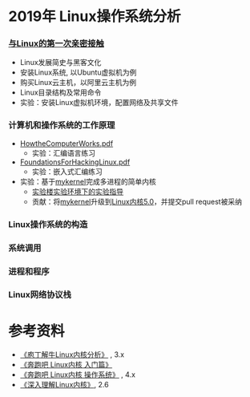 # 2019年 Linux操作系统分析

### [与Linux的第一次亲密接触](https://github.com/mengning/linuxkernel/raw/master/1与Linux的第一次亲密接触.pdf)

* Linux发展简史与黑客文化 
* 安装Linux系统, 以Ubuntu虚拟机为例
* 购买Linux云主机，以阿里云主机为例
* Linux目录结构及常用命令
* 实验：安装Linux虚拟机环境，配置网络及共享文件

### 计算机和操作系统的工作原理

* [HowtheComputerWorks.pdf](https://github.com/mengning/linuxkernel/raw/master/HowtheComputerWorks.pdf)
   * 实验：汇编语言练习
* [FoundationsForHackingLinux.pdf](https://github.com/mengning/linuxkernel/raw/master/FoundationsForHackingLinux.pdf)
   * 实验：嵌入式汇编练习
* 实验：基于[mykernel](https://github.com/mengning/mykernel)完成多进程的简单内核
   * [实验楼实验环境下的实验指导](https://www.shiyanlou.com/courses/195/labs/659/document)
   * 贡献：将[mykernel](https://github.com/mengning/mykernel)升级到[Linux内核5.0](https://cdn.kernel.org/pub/linux/kernel/v5.x/linux-5.0.tar.xz)，并提交pull request被采纳

### Linux操作系统的构造

### 系统调用

### 进程和程序

### Linux网络协议栈

# 参考资料

* [《庖丁解牛Linux内核分析》](https://j.youzan.com/fky7z9) , 3.x
* [《奔跑吧 Linux内核 入门篇》](https://j.youzan.com/XXI7z9)
* [《奔跑吧 Linux内核 操作系统》](https://j.youzan.com/Ri67z9) , 4.x
* [《深入理解Linux内核》](https://book.douban.com/subject/2287506/), 2.6
